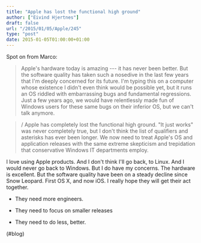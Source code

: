 ```yaml
---
title: "Apple has lost the functional high ground"
author: ["Eivind Hjertnes"]
draft: false
url: "/2015/01/05/Apple/245"
type: "post"
date: 2015-01-05T01:00:00+01:00
---
```


Spot on from Marco:

> Apple's hardware today is amazing --- it has never been better. But
> the software quality has taken such a nosedive in the last few years
> that I'm deeply concerned for its future. I'm typing this on a
> computer whose existence I didn't even think would be possible yet,
> but it runs an OS riddled with embarrassing bugs and fundamental
> regressions. Just a few years ago, we would have relentlessly made fun
> of Windows users for these same bugs on their inferior OS, but we
> can't talk anymore.

<!--quoteend-->

> / Apple has completely lost the functional high ground. "It just
> works" was never completely true, but I don't think the list of
> qualifiers and asterisks has ever been longer. We now need to treat
> Apple's OS and application releases with the same extreme skepticism
> and trepidation that conservative Windows IT departments employ.

I love using Apple products. And I don't think I'll go back, to Linux.
And I would never go back to Windows. But I do have my concerns. The
hardware is excellent. But the software quality have been on a steady
decline since Snow Leopard. First OS X, and now iOS. I really hope they
will get their act together.

-   They need more engineers.

-   They need to focus on smaller releases

-   They need to do less, better.

(#blog)
